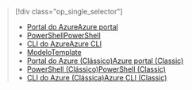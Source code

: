 > [!div class="op_single_selector"]
> * [<span data-ttu-id="9e362-101">Portal do Azure</span><span class="sxs-lookup"><span data-stu-id="9e362-101">Azure portal</span></span>](../articles/virtual-network/virtual-networks-create-vnet-arm-pportal.md)
> * [<span data-ttu-id="9e362-102">PowerShell</span><span class="sxs-lookup"><span data-stu-id="9e362-102">PowerShell</span></span>](../articles/virtual-network/virtual-networks-create-vnet-arm-ps.md)
> * [<span data-ttu-id="9e362-103">CLI do Azure</span><span class="sxs-lookup"><span data-stu-id="9e362-103">Azure CLI</span></span>](../articles/virtual-network/virtual-networks-create-vnet-arm-cli.md)
> * [<span data-ttu-id="9e362-104">Modelo</span><span class="sxs-lookup"><span data-stu-id="9e362-104">Template</span></span>](../articles/virtual-network/virtual-networks-create-vnet-arm-template-click.md)
> * [<span data-ttu-id="9e362-105">Portal do Azure (Clássico)</span><span class="sxs-lookup"><span data-stu-id="9e362-105">Azure portal (Classic)</span></span>](../articles/virtual-network/virtual-networks-create-vnet-classic-pportal.md)
> * [<span data-ttu-id="9e362-106">PowerShell (Clássico)</span><span class="sxs-lookup"><span data-stu-id="9e362-106">PowerShell (Classic)</span></span>](../articles/virtual-network/virtual-networks-create-vnet-classic-netcfg-ps.md)
> * [<span data-ttu-id="9e362-107">CLI do Azure (Clássica)</span><span class="sxs-lookup"><span data-stu-id="9e362-107">Azure CLI (Classic)</span></span>](../articles/virtual-network/virtual-networks-create-vnet-classic-cli.md)
